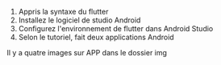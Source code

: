 1. Appris la syntaxe du flutter
2. Installez le logiciel de studio Android
3. Configurez l'environnement de flutter dans Android Studio
4. Selon le tutoriel, fait deux applications Android

Il y a quatre images sur APP dans le dossier img

